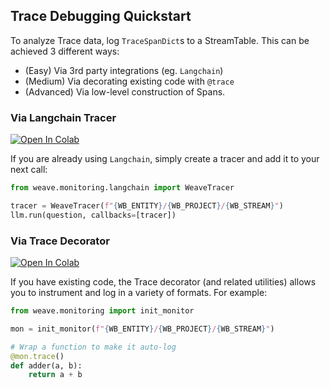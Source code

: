 ## Trace Debugging Quickstart

To analyze Trace data, log `TraceSpanDict`s to a StreamTable. This can be achieved 3 different ways:

- (Easy) Via 3rd party integrations (eg. `Langchain`)
- (Medium) Via decorating existing code with `@trace`
- (Advanced) Via low-level construction of Spans.

### Via Langchain Tracer

[![Open In Colab](https://colab.research.google.com/assets/colab-badge.svg)](https://colab.research.google.com/github/wandb/weave/blob/tim%2Fmake_tracer_a_featured_template/examples/prompts/trace_debugging/trace_quickstart_langchain.ipynb)

If you are already using `Langchain`, simply create a tracer and add it to your next call:

```python
from weave.monitoring.langchain import WeaveTracer

tracer = WeaveTracer(f"{WB_ENTITY}/{WB_PROJECT}/{WB_STREAM}")
llm.run(question, callbacks=[tracer])
```

### Via Trace Decorator

[![Open In Colab](https://colab.research.google.com/assets/colab-badge.svg)](https://colab.research.google.com/github/wandb/weave/blob/tim%2Fmake_tracer_a_featured_template/examples/prompts/trace_debugging/trace_quickstart_decorator.ipynb)

If you have existing code, the Trace decorator (and related utilities) allows you to instrument and log in a variety of formats. For example:

```python
from weave.monitoring import init_monitor

mon = init_monitor(f"{WB_ENTITY}/{WB_PROJECT}/{WB_STREAM}")

# Wrap a function to make it auto-log
@mon.trace()
def adder(a, b):
    return a + b
```
